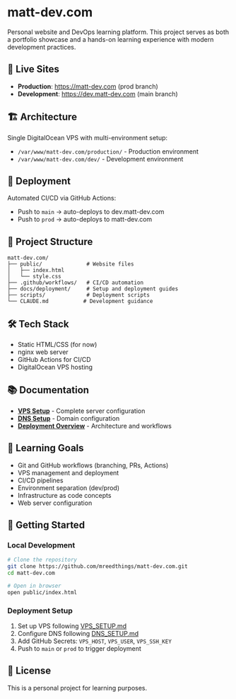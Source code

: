 # matt-dev.com

Personal website and DevOps learning platform. This project serves as both a portfolio showcase and a hands-on learning experience with modern development practices.

## 🚀 Live Sites

- **Production**: https://matt-dev.com (prod branch)
- **Development**: https://dev.matt-dev.com (main branch)

## 🏗️ Architecture

Single DigitalOcean VPS with multi-environment setup:
- `/var/www/matt-dev.com/production/` - Production environment
- `/var/www/matt-dev.com/dev/` - Development environment

## 🔄 Deployment

Automated CI/CD via GitHub Actions:
- Push to `main` → auto-deploys to dev.matt-dev.com
- Push to `prod` → auto-deploys to matt-dev.com

## 📁 Project Structure

```
matt-dev.com/
├── public/              # Website files
│   ├── index.html
│   └── style.css
├── .github/workflows/   # CI/CD automation
├── docs/deployment/     # Setup and deployment guides
├── scripts/             # Deployment scripts
└── CLAUDE.md           # Development guidance
```

## 🛠️ Tech Stack

- Static HTML/CSS (for now)
- nginx web server
- GitHub Actions for CI/CD
- DigitalOcean VPS hosting

## 📚 Documentation

- **[VPS Setup](docs/deployment/VPS_SETUP.md)** - Complete server configuration
- **[DNS Setup](docs/deployment/DNS_SETUP.md)** - Domain configuration
- **[Deployment Overview](docs/deployment/README.md)** - Architecture and workflows

## 🎯 Learning Goals

- Git and GitHub workflows (branching, PRs, Actions)
- VPS management and deployment
- CI/CD pipelines
- Environment separation (dev/prod)
- Infrastructure as code concepts
- Web server configuration

## 🚦 Getting Started

### Local Development

```bash
# Clone the repository
git clone https://github.com/mreedthings/matt-dev.com.git
cd matt-dev.com

# Open in browser
open public/index.html
```

### Deployment Setup

1. Set up VPS following [VPS_SETUP.md](docs/deployment/VPS_SETUP.md)
2. Configure DNS following [DNS_SETUP.md](docs/deployment/DNS_SETUP.md)
3. Add GitHub Secrets: `VPS_HOST`, `VPS_USER`, `VPS_SSH_KEY`
4. Push to `main` or `prod` to trigger deployment

## 📝 License

This is a personal project for learning purposes.
